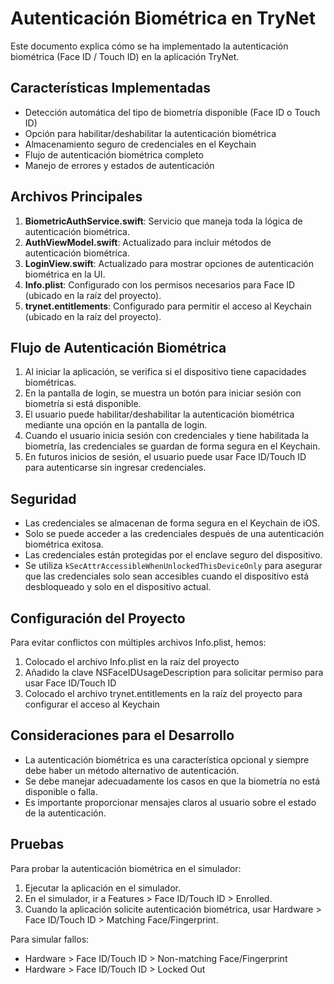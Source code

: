 # Autenticación Biométrica en TryNet

Este documento explica cómo se ha implementado la autenticación biométrica (Face ID / Touch ID) en la aplicación TryNet.

## Características Implementadas

- Detección automática del tipo de biometría disponible (Face ID o Touch ID)
- Opción para habilitar/deshabilitar la autenticación biométrica
- Almacenamiento seguro de credenciales en el Keychain
- Flujo de autenticación biométrica completo
- Manejo de errores y estados de autenticación

## Archivos Principales

1. **BiometricAuthService.swift**: Servicio que maneja toda la lógica de autenticación biométrica.
2. **AuthViewModel.swift**: Actualizado para incluir métodos de autenticación biométrica.
3. **LoginView.swift**: Actualizado para mostrar opciones de autenticación biométrica en la UI.
4. **Info.plist**: Configurado con los permisos necesarios para Face ID (ubicado en la raíz del proyecto).
5. **trynet.entitlements**: Configurado para permitir el acceso al Keychain (ubicado en la raíz del proyecto).

## Flujo de Autenticación Biométrica

1. Al iniciar la aplicación, se verifica si el dispositivo tiene capacidades biométricas.
2. En la pantalla de login, se muestra un botón para iniciar sesión con biometría si está disponible.
3. El usuario puede habilitar/deshabilitar la autenticación biométrica mediante una opción en la pantalla de login.
4. Cuando el usuario inicia sesión con credenciales y tiene habilitada la biometría, las credenciales se guardan de forma segura en el Keychain.
5. En futuros inicios de sesión, el usuario puede usar Face ID/Touch ID para autenticarse sin ingresar credenciales.

## Seguridad

- Las credenciales se almacenan de forma segura en el Keychain de iOS.
- Solo se puede acceder a las credenciales después de una autenticación biométrica exitosa.
- Las credenciales están protegidas por el enclave seguro del dispositivo.
- Se utiliza `kSecAttrAccessibleWhenUnlockedThisDeviceOnly` para asegurar que las credenciales solo sean accesibles cuando el dispositivo está desbloqueado y solo en el dispositivo actual.

## Configuración del Proyecto

Para evitar conflictos con múltiples archivos Info.plist, hemos:
1. Colocado el archivo Info.plist en la raíz del proyecto
2. Añadido la clave NSFaceIDUsageDescription para solicitar permiso para usar Face ID/Touch ID
3. Colocado el archivo trynet.entitlements en la raíz del proyecto para configurar el acceso al Keychain

## Consideraciones para el Desarrollo

- La autenticación biométrica es una característica opcional y siempre debe haber un método alternativo de autenticación.
- Se debe manejar adecuadamente los casos en que la biometría no está disponible o falla.
- Es importante proporcionar mensajes claros al usuario sobre el estado de la autenticación.

## Pruebas

Para probar la autenticación biométrica en el simulador:

1. Ejecutar la aplicación en el simulador.
2. En el simulador, ir a Features > Face ID/Touch ID > Enrolled.
3. Cuando la aplicación solicite autenticación biométrica, usar Hardware > Face ID/Touch ID > Matching Face/Fingerprint.

Para simular fallos:
- Hardware > Face ID/Touch ID > Non-matching Face/Fingerprint
- Hardware > Face ID/Touch ID > Locked Out 